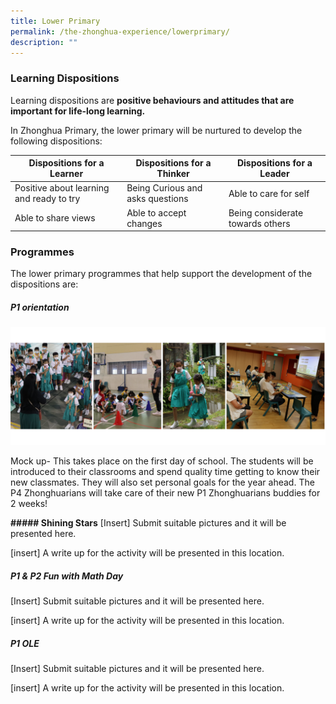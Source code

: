 ```yaml
---
title: Lower Primary
permalink: /the-zhonghua-experience/lowerprimary/
description: ""
---
```

### **Learning Dispositions**
Learning dispositions are **positive behaviours and attitudes that are important for life-long learning.**

In Zhonghua Primary, the lower primary will be nurtured to develop the following dispositions:



| Dispositions for a Learner |Dispositions for a Thinker | Dispositions for a Leader |
| -------- | -------- | -------- |
| Positive about learning and ready to try     | Being Curious and asks questions     | Able to care for self     || -------- | -------- | -------- |
| Able to share views    | Able to accept changes     | Being considerate towards others    |

### Programmes

The lower primary programmes that help support the development of the dispositions are:

##### P1 orientation 
![](/images/Lower%20Primary%20Experience/p1-2%20orientation%202023.png)

Mock up- This takes place on the first day of school. The students will be introduced to their classrooms and spend quality time getting to know their new classmates. They will also set personal goals for the year ahead. The P4 Zhonghuarians will take care of their new P1 Zhonghuarians buddies for 2 weeks! 

**##### Shining Stars**
[Insert] Submit suitable pictures and it will be presented here.

[insert] A write up for the activity will be presented in this location.

##### P1 & P2 Fun with Math Day
[Insert] Submit suitable pictures and it will be presented here.

[insert] A write up for the activity will be presented in this location.

##### P1 OLE
[Insert] Submit suitable pictures and it will be presented here.

[insert] A write up for the activity will be presented in this location.